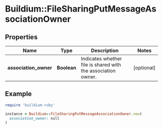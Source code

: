 # Buildium::FileSharingPutMessageAssociationOwner

## Properties

| Name | Type | Description | Notes |
| ---- | ---- | ----------- | ----- |
| **association_owner** | **Boolean** | Indicates whether file is shared with the association owner. | [optional] |

## Example

```ruby
require 'buildium-ruby'

instance = Buildium::FileSharingPutMessageAssociationOwner.new(
  association_owner: null
)
```

